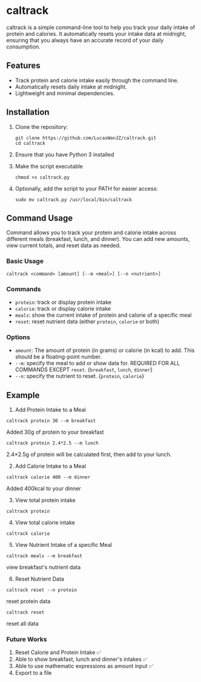 # caltrack

caltrack is a simple command-line tool to help you track your daily intake of protein and calories. It automatically resets your intake data at midnight, ensuring that you always have an accurate record of your daily consumption.

## Features

- Track protein and calorie intake easily through the command line.
- Automatically resets daily intake at midnight.
- Lightweight and minimal dependencies.

## Installation

1. Clone the repository:

   ```
   git clone https://github.com/LucasWanJZ/caltrack.git
   cd caltrack
   ```

2. Ensure that you have Python 3 installed
3. Make the script executable
   ```
   chmod +x caltrack.py
   ```
4. Optionally, add the script to your PATH for easier access:
   ```
   sudo mv caltrack.py /usr/local/bin/caltrack
   ```

## Command Usage

Command allows you to track your protein and calorie intake across different meals (breakfast, lunch, and dinner).
You can add new amounts, view current totals, and reset data as needed.

### Basic Usage

```
caltrack <command> [amount] [--m <meal>] [--n <nutrient>]
```

### Commands

- `protein`: track or display protein intake
- `calorie`: track or display calorie intake
- `meals`: show the current intake of protein and calorie of a specific meal
- `reset`: reset nutrient data (either `protein`, `calorie` or both)

### Options

- `amount`: The amount of protein (in grams) or calorie (in kcal) to add. This should
  be a floating-point number.
- `--m`: specify the meal to add or show data for. REQUIRED FOR ALL COMMANDS EXCEPT `reset`. {`breakfast`, `lunch`, `dinner`}
- `--n`: specify the nutrient to reset. {`protein`, `calorie`}

## Example

1. Add Protein Intake to a Meal

```
caltrack protein 30 --m breakfast
```

Added 30g of protein to your breakfast

```
caltrack protein 2.4*2.5 --m lunch
```

2.4\*2.5g of protein will be calculated first, then add to your lunch.

2. Add Calorie Intake to a Meal

```
caltrack calorie 400 --m dinner
```

Added 400kcal to your dinner

3. View total protein intake

```
caltrack protein
```

4. View total calorie intake

```
caltrack calorie
```

5. View Nutrient Intake of a specific Meal

```
caltrack meals --m breakfast
```

view breakfast's nutrient data

6. Reset Nutrient Data

```
caltrack reset --n protein
```

reset protein data

```
caltrack reset
```

reset all data

### Future Works

1. Reset Calorie and Protein Intake ✅
2. Able to show breakfast, lunch and dinner's intakes ✅
3. Able to use mathematic expressions as amount input ✅
4. Export to a file

